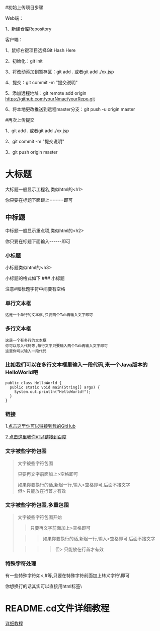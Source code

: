 #初始上传项目步骤

Web端：

1、新建仓库Repository


客户端：

1、鼠标右键项目选择Git Hash Here

2、初始化：git init

3、将改动添加到暂存区：git add . 或者git add ./xx.jsp

4、提交：git commit -m "提交说明"

5、添加远程地址：git remote add origin https://github.com/yourNmae/yourRepo.git

6、将本地更改推送到远程master分支：git push -u origin master


#再次上传提交

1、git add . 或者git add ./xx.jsp

2、git commit -m "提交说明"

3、git push origin master


大标题  
===================================  
  大标题一般显示工程名,类似html的\<h1\>
  
  你只要在标题下面跟上=====即可  
  
  
中标题  
-----------------------------------  
  中标题一般显示重点项,类似html的\<h2\>
  
  你只要在标题下面输入------即可  
  
  
### 小标题  
  小标题类似html的\<h3\>
  
  小标题的格式如下 ### 小标题
  
  注意#和标题字符中间要有空格  
  
### 单行文本框  
    这是一个单行的文本框,只要两个Tab再输入文字即可  
    
### 多行文本框    
    这是一个有多行的文本框  
    你可以写入代码等,每行文字只要输入两个Tab再输入文字即可  
    这里你可以输入一段代码  
  
### 比如我们可以在多行文本框里输入一段代码,来一个Java版本的HelloWorld吧  
    public class HelloWorld {
      public static void main(String[] args) {
        System.out.println("HelloWorld!");
      }
    }
### 链接  
1.[点击这里你可以链接到我的GitHub](https://github.com/tangjinr)

2.[点击这里我你可以链接到百度](https://www.baidu.com)
  
### 文字被些字符包围  
> 文字被些字符包围  
>  
> 只要再文字前面加上>空格即可  
>  
> 如果你要换行的话,新起一行,输入>空格即可,后面不接文字  
> 但> 只能放在行首才有效  
  
### 文字被些字符包围,多重包围  
> 文字被些字符包围开始  
>  
> > 只要再文字前面加上>空格即可  
>  
>  > > 如果你要换行的话,新起一行,输入>空格即可,后面不接文字  
>  
> > > > 但> 只能放在行首才有效  
  
### 特殊字符处理  
有一些特殊字符如<,#等,只要在特殊字符前面加上转义字符\即可

你想换行的话其实可以直接用html标签\


# README.cd文件详细教程
[详细教程](http://blog.csdn.net/kaitiren/article/details/38513715 "点击进入")
